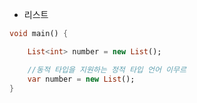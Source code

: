* 리스트

~~~ dart
void main() {

	List<int> number = new List();

	//동적 타입을 지원하는 정적 타입 언어 이무르
	var number = new List();
}
~~~
